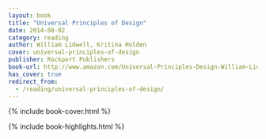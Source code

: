 ```yaml
---
layout: book
title: "Universal Principles of Design"
date: 2014-08-02
category: reading
author: William Lidwell, Kritina Holden
cover: universal-principles-of-design
publisher: Rockport Publishers
book-url: http://www.amazon.com/Universal-Principles-Design-William-Lidwell-ebook/dp/B003M6A2FW/ref=tmm_kin_swatch_0?_encoding=UTF8&sr=&qid=
has_cover: true
redirect_from:
  - /reading/universal-principles-of-design/
---
```

{% include book-cover.html %}

{% include book-highlights.html %}

